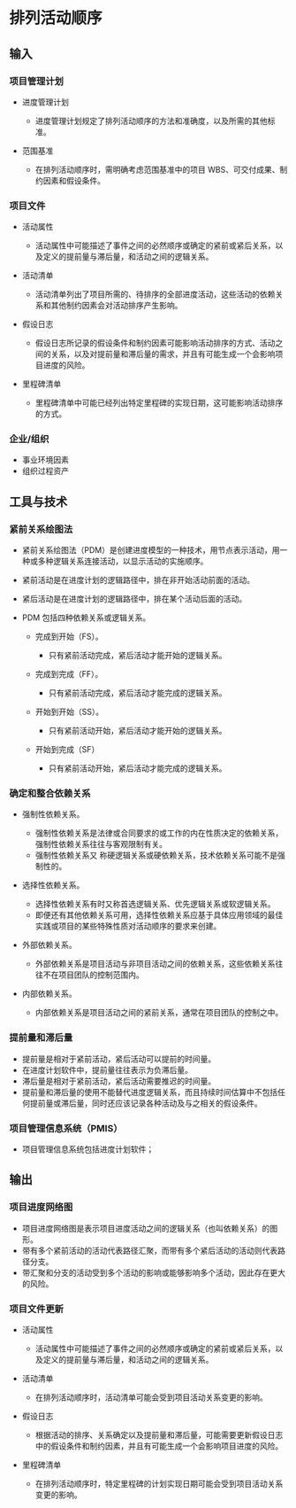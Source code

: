 # 排列活动顺序

## 输入

### 项目管理计划

- 进度管理计划

    - 进度管理计划规定了排列活动顺序的方法和准确度，以及所需的其他标准。

- 范围基准

    - 在排列活动顺序时，需明确考虑范围基准中的项目 WBS、可交付成果、制约因素和假设条件。

### 项目文件

- 活动属性

    - 活动属性中可能描述了事件之间的必然顺序或确定的紧前或紧后关系，以及定义的提前量与滞后量，和活动之间的逻辑关系。

- 活动清单

    - 活动清单列出了项目所需的、待排序的全部进度活动，这些活动的依赖关系和其他制约因素会对活动排序产生影响。

- 假设日志

    - 假设日志所记录的假设条件和制约因素可能影响活动排序的方式、活动之间的关系，以及对提前量和滞后量的需求，并且有可能生成一个会影响项目进度的风险。

- 里程碑清单

    - 里程碑清单中可能已经列出特定里程碑的实现日期，这可能影响活动排序的方式。

### 企业/组织

- 事业环境因素
- 组织过程资产

## 工具与技术

### 紧前关系绘图法

- 紧前关系绘图法（PDM）是创建进度模型的一种技术，用节点表示活动，用一种或多种逻辑关系连接活动，以显示活动的实施顺序。
- 紧前活动是在进度计划的逻辑路径中，排在非开始活动前面的活动。
- 紧后活动是在进度计划的逻辑路径中，排在某个活动后面的活动。
- PDM 包括四种依赖关系或逻辑关系。

    - 完成到开始（FS）。

        - 只有紧前活动完成，紧后活动才能开始的逻辑关系。

    - 完成到完成（FF）。

        - 只有紧前活动完成，紧后活动才能完成的逻辑关系。

    - 开始到开始（SS）。

        - 只有紧前活动开始，紧后活动才能开始的逻辑关系。

    - 开始到完成（SF）

        - 只有紧前活动开始，紧后活动才能完成的逻辑关系。

### 确定和整合依赖关系

- 强制性依赖关系。

    - 强制性依赖关系是法律或合同要求的或工作的内在性质决定的依赖关系，强制性依赖关系往往与客观限制有关。
    - 强制性依赖关系又 称硬逻辑关系或硬依赖关系，技术依赖关系可能不是强制性的。

- 选择性依赖关系。

    - 选择性依赖关系有时又称首选逻辑关系、优先逻辑关系或软逻辑关系。
    - 即便还有其他依赖关系可用，选择性依赖关系应基于具体应用领域的最佳实践或项目的某些特殊性质对活动顺序的要求来创建。

- 外部依赖关系。

    - 外部依赖关系是项目活动与非项目活动之间的依赖关系，这些依赖关系往往不在项目团队的控制范围内。

- 内部依赖关系。

    - 内部依赖关系是项目活动之间的紧前关系，通常在项目团队的控制之中。

### 提前量和滞后量

- 提前量是相对于紧前活动，紧后活动可以提前的时间量。
- 在进度计划软件中，提前量往往表示为负滞后量。
- 滞后量是相对于紧前活动，紧后活动需要推迟的时间量。
- 提前量和滞后量的使用不能替代进度逻辑关系，而且持续时间估算中不包括任何提前量或滞后量，同时还应该记录各种活动及与之相关的假设条件。

### 项目管理信息系统（PMIS）

- 项目管理信息系统包括进度计划软件；

## 输出

### 项目进度网络图

- 项目进度网络图是表示项目进度活动之间的逻辑关系（也叫依赖关系）的图形。
- 带有多个紧前活动的活动代表路径汇聚，而带有多个紧后活动的活动则代表路径分支。
- 带汇聚和分支的活动受到多个活动的影响或能够影响多个活动，因此存在更大的风险。

### 项目文件更新

- 活动属性

    - 活动属性中可能描述了事件之间的必然顺序或确定的紧前或紧后关系，以及定义的提前量与滞后量，和活动之间的逻辑关系。

- 活动清单

    - 在排列活动顺序时，活动清单可能会受到项目活动关系变更的影响。

- 假设日志

    - 根据活动的排序、关系确定以及提前量和滞后量，可能需要更新假设日志中的假设条件和制约因素，并且有可能生成一个会影响项目进度的风险。

- 里程碑清单

    - 在排列活动顺序时，特定里程碑的计划实现日期可能会受到项目活动关系变更的影响。

